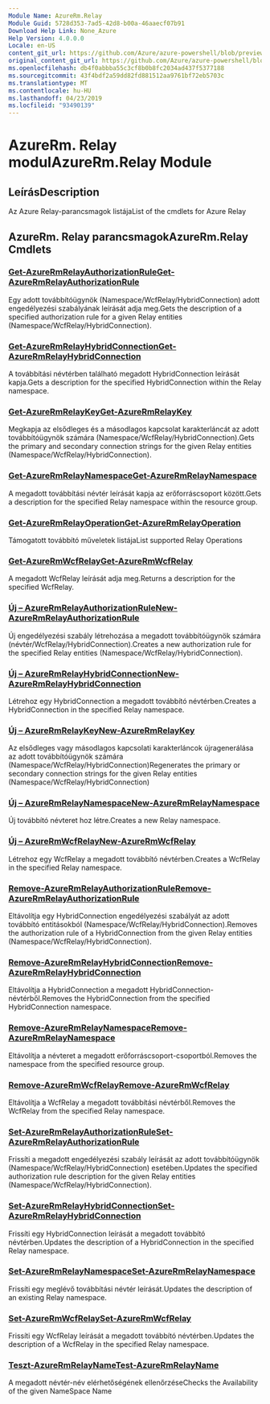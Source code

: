 ```yaml
---
Module Name: AzureRm.Relay
Module Guid: 5728d353-7ad5-42d8-b00a-46aaecf07b91
Download Help Link: None_Azure
Help Version: 4.0.0.0
Locale: en-US
content_git_url: https://github.com/Azure/azure-powershell/blob/preview/src/ResourceManager/Relay/Commands.Relay/help/AzureRM.Relay.md
original_content_git_url: https://github.com/Azure/azure-powershell/blob/preview/src/ResourceManager/Relay/Commands.Relay/help/AzureRM.Relay.md
ms.openlocfilehash: db4f0abbba55c3cf8b0b8fc2034ad437f5377188
ms.sourcegitcommit: 43f4bdf2a59dd82fd881512aa9761bf72eb5703c
ms.translationtype: MT
ms.contentlocale: hu-HU
ms.lasthandoff: 04/23/2019
ms.locfileid: "93490139"
---
```

# <span data-ttu-id="c25f9-101">AzureRm. Relay modul</span><span class="sxs-lookup"><span data-stu-id="c25f9-101">AzureRm.Relay Module</span></span>
## <span data-ttu-id="c25f9-102">Leírás</span><span class="sxs-lookup"><span data-stu-id="c25f9-102">Description</span></span>
<span data-ttu-id="c25f9-103">Az Azure Relay-parancsmagok listája</span><span class="sxs-lookup"><span data-stu-id="c25f9-103">List of the cmdlets for Azure Relay</span></span>

## <span data-ttu-id="c25f9-104">AzureRm. Relay parancsmagok</span><span class="sxs-lookup"><span data-stu-id="c25f9-104">AzureRm.Relay Cmdlets</span></span>
### [<span data-ttu-id="c25f9-105">Get-AzureRmRelayAuthorizationRule</span><span class="sxs-lookup"><span data-stu-id="c25f9-105">Get-AzureRmRelayAuthorizationRule</span></span>](Get-AzureRmRelayAuthorizationRule.md)
<span data-ttu-id="c25f9-106">Egy adott továbbítóügynök (Namespace/WcfRelay/HybridConnection) adott engedélyezési szabályának leírását adja meg.</span><span class="sxs-lookup"><span data-stu-id="c25f9-106">Gets the description of a specified authorization rule for a given Relay entities (Namespace/WcfRelay/HybridConnection).</span></span>

### [<span data-ttu-id="c25f9-107">Get-AzureRmRelayHybridConnection</span><span class="sxs-lookup"><span data-stu-id="c25f9-107">Get-AzureRmRelayHybridConnection</span></span>](Get-AzureRmRelayHybridConnection.md)
<span data-ttu-id="c25f9-108">A továbbítási névtérben található megadott HybridConnection leírását kapja.</span><span class="sxs-lookup"><span data-stu-id="c25f9-108">Gets a description for the specified HybridConnection within the Relay namespace.</span></span>

### [<span data-ttu-id="c25f9-109">Get-AzureRmRelayKey</span><span class="sxs-lookup"><span data-stu-id="c25f9-109">Get-AzureRmRelayKey</span></span>](Get-AzureRmRelayKey.md)
<span data-ttu-id="c25f9-110">Megkapja az elsődleges és a másodlagos kapcsolat karakterláncát az adott továbbítóügynök számára (Namespace/WcfRelay/HybridConnection).</span><span class="sxs-lookup"><span data-stu-id="c25f9-110">Gets the primary and secondary connection strings for the given Relay entities (Namespace/WcfRelay/HybridConnection).</span></span>

### [<span data-ttu-id="c25f9-111">Get-AzureRmRelayNamespace</span><span class="sxs-lookup"><span data-stu-id="c25f9-111">Get-AzureRmRelayNamespace</span></span>](Get-AzureRmRelayNamespace.md)
<span data-ttu-id="c25f9-112">A megadott továbbítási névtér leírását kapja az erőforráscsoport között.</span><span class="sxs-lookup"><span data-stu-id="c25f9-112">Gets a description for the specified Relay namespace within the resource group.</span></span>

### [<span data-ttu-id="c25f9-113">Get-AzureRmRelayOperation</span><span class="sxs-lookup"><span data-stu-id="c25f9-113">Get-AzureRmRelayOperation</span></span>](Get-AzureRmRelayOperation.md)
<span data-ttu-id="c25f9-114">Támogatott továbbító műveletek listája</span><span class="sxs-lookup"><span data-stu-id="c25f9-114">List supported Relay Operations</span></span>

### [<span data-ttu-id="c25f9-115">Get-AzureRmWcfRelay</span><span class="sxs-lookup"><span data-stu-id="c25f9-115">Get-AzureRmWcfRelay</span></span>](Get-AzureRmWcfRelay.md)
<span data-ttu-id="c25f9-116">A megadott WcfRelay leírását adja meg.</span><span class="sxs-lookup"><span data-stu-id="c25f9-116">Returns a description for the specified WcfRelay.</span></span>

### [<span data-ttu-id="c25f9-117">Új – AzureRmRelayAuthorizationRule</span><span class="sxs-lookup"><span data-stu-id="c25f9-117">New-AzureRmRelayAuthorizationRule</span></span>](New-AzureRmRelayAuthorizationRule.md)
<span data-ttu-id="c25f9-118">Új engedélyezési szabály létrehozása a megadott továbbítóügynök számára (névtér/WcfRelay/HybridConnection).</span><span class="sxs-lookup"><span data-stu-id="c25f9-118">Creates a new authorization rule for the specified Relay entities (Namespace/WcfRelay/HybridConnection).</span></span>

### [<span data-ttu-id="c25f9-119">Új – AzureRmRelayHybridConnection</span><span class="sxs-lookup"><span data-stu-id="c25f9-119">New-AzureRmRelayHybridConnection</span></span>](New-AzureRmRelayHybridConnection.md)
<span data-ttu-id="c25f9-120">Létrehoz egy HybridConnection a megadott továbbító névtérben.</span><span class="sxs-lookup"><span data-stu-id="c25f9-120">Creates a HybridConnection in the specified Relay namespace.</span></span>

### [<span data-ttu-id="c25f9-121">Új – AzureRmRelayKey</span><span class="sxs-lookup"><span data-stu-id="c25f9-121">New-AzureRmRelayKey</span></span>](New-AzureRmRelayKey.md)
<span data-ttu-id="c25f9-122">Az elsődleges vagy másodlagos kapcsolati karakterláncok újragenerálása az adott továbbítóügynök számára (Namespace/WcfRelay/HybridConnection)</span><span class="sxs-lookup"><span data-stu-id="c25f9-122">Regenerates the primary or secondary connection strings for the given Relay entities (Namespace/WcfRelay/HybridConnection)</span></span>

### [<span data-ttu-id="c25f9-123">Új – AzureRmRelayNamespace</span><span class="sxs-lookup"><span data-stu-id="c25f9-123">New-AzureRmRelayNamespace</span></span>](New-AzureRmRelayNamespace.md)
<span data-ttu-id="c25f9-124">Új továbbító névteret hoz létre.</span><span class="sxs-lookup"><span data-stu-id="c25f9-124">Creates a new Relay namespace.</span></span>

### [<span data-ttu-id="c25f9-125">Új – AzureRmWcfRelay</span><span class="sxs-lookup"><span data-stu-id="c25f9-125">New-AzureRmWcfRelay</span></span>](New-AzureRmWcfRelay.md)
<span data-ttu-id="c25f9-126">Létrehoz egy WcfRelay a megadott továbbító névtérben.</span><span class="sxs-lookup"><span data-stu-id="c25f9-126">Creates a WcfRelay in the specified Relay namespace.</span></span>

### [<span data-ttu-id="c25f9-127">Remove-AzureRmRelayAuthorizationRule</span><span class="sxs-lookup"><span data-stu-id="c25f9-127">Remove-AzureRmRelayAuthorizationRule</span></span>](Remove-AzureRmRelayAuthorizationRule.md)
<span data-ttu-id="c25f9-128">Eltávolítja egy HybridConnection engedélyezési szabályát az adott továbbító entitásokból (Namespace/WcfRelay/HybridConnection).</span><span class="sxs-lookup"><span data-stu-id="c25f9-128">Removes the authorization rule of a HybridConnection from the given Relay entities (Namespace/WcfRelay/HybridConnection).</span></span>

### [<span data-ttu-id="c25f9-129">Remove-AzureRmRelayHybridConnection</span><span class="sxs-lookup"><span data-stu-id="c25f9-129">Remove-AzureRmRelayHybridConnection</span></span>](Remove-AzureRmRelayHybridConnection.md)
<span data-ttu-id="c25f9-130">Eltávolítja a HybridConnection a megadott HybridConnection-névtérből.</span><span class="sxs-lookup"><span data-stu-id="c25f9-130">Removes the HybridConnection from the specified HybridConnection namespace.</span></span>

### [<span data-ttu-id="c25f9-131">Remove-AzureRmRelayNamespace</span><span class="sxs-lookup"><span data-stu-id="c25f9-131">Remove-AzureRmRelayNamespace</span></span>](Remove-AzureRmRelayNamespace.md)
<span data-ttu-id="c25f9-132">Eltávolítja a névteret a megadott erőforráscsoport-csoportból.</span><span class="sxs-lookup"><span data-stu-id="c25f9-132">Removes the namespace from the specified resource group.</span></span> 

### [<span data-ttu-id="c25f9-133">Remove-AzureRmWcfRelay</span><span class="sxs-lookup"><span data-stu-id="c25f9-133">Remove-AzureRmWcfRelay</span></span>](Remove-AzureRmWcfRelay.md)
<span data-ttu-id="c25f9-134">Eltávolítja a WcfRelay a megadott továbbítási névtérből.</span><span class="sxs-lookup"><span data-stu-id="c25f9-134">Removes the WcfRelay from the specified Relay namespace.</span></span>

### [<span data-ttu-id="c25f9-135">Set-AzureRmRelayAuthorizationRule</span><span class="sxs-lookup"><span data-stu-id="c25f9-135">Set-AzureRmRelayAuthorizationRule</span></span>](Set-AzureRmRelayAuthorizationRule.md)
<span data-ttu-id="c25f9-136">Frissíti a megadott engedélyezési szabály leírását az adott továbbítóügynök (Namespace/WcfRelay/HybridConnection) esetében.</span><span class="sxs-lookup"><span data-stu-id="c25f9-136">Updates the specified authorization rule description for the given Relay entities (Namespace/WcfRelay/HybridConnection).</span></span>

### [<span data-ttu-id="c25f9-137">Set-AzureRmRelayHybridConnection</span><span class="sxs-lookup"><span data-stu-id="c25f9-137">Set-AzureRmRelayHybridConnection</span></span>](Set-AzureRmRelayHybridConnection.md)
<span data-ttu-id="c25f9-138">Frissíti egy HybridConnection leírását a megadott továbbító névtérben.</span><span class="sxs-lookup"><span data-stu-id="c25f9-138">Updates the description of a HybridConnection in the specified Relay namespace.</span></span>

### [<span data-ttu-id="c25f9-139">Set-AzureRmRelayNamespace</span><span class="sxs-lookup"><span data-stu-id="c25f9-139">Set-AzureRmRelayNamespace</span></span>](Set-AzureRmRelayNamespace.md)
<span data-ttu-id="c25f9-140">Frissíti egy meglévő továbbítási névtér leírását.</span><span class="sxs-lookup"><span data-stu-id="c25f9-140">Updates the description of an existing Relay namespace.</span></span>

### [<span data-ttu-id="c25f9-141">Set-AzureRmWcfRelay</span><span class="sxs-lookup"><span data-stu-id="c25f9-141">Set-AzureRmWcfRelay</span></span>](Set-AzureRmWcfRelay.md)
<span data-ttu-id="c25f9-142">Frissíti egy WcfRelay leírását a megadott továbbító névtérben.</span><span class="sxs-lookup"><span data-stu-id="c25f9-142">Updates the description of a WcfRelay in the specified Relay namespace.</span></span>

### [<span data-ttu-id="c25f9-143">Teszt-AzureRmRelayName</span><span class="sxs-lookup"><span data-stu-id="c25f9-143">Test-AzureRmRelayName</span></span>](Test-AzureRmRelayName.md)
<span data-ttu-id="c25f9-144">A megadott névtér-név elérhetőségének ellenőrzése</span><span class="sxs-lookup"><span data-stu-id="c25f9-144">Checks the Availability of the given NameSpace Name</span></span>

